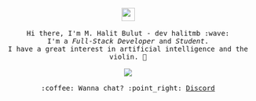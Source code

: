 <p align="center">
  <img src="https://user-images.githubusercontent.com/5679180/79618120-0daffb80-80be-11ea-819e-d2b0fa904d07.gif" width="27px">
  <br><br>
  <samp>
    Hi there, I'm M. Halit Bulut - dev halitmb :wave:<br>
    I'm a <em>Full-Stack Developer</em> and <em>Student</em>.<br>
    I have a great interest in artificial intelligence and the violin. 🎻<br>
    <br><img src="https://komarev.com/ghpvc/?username=mbhalit">
    <br><br>:coffee: Wanna chat? :point_right: <a href="https://discord.gg/">Discord</a>
  </samp>
</p>
